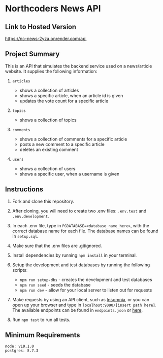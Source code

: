 # Northcoders News API

## Link to Hosted Version

https://nc-news-2yza.onrender.com/api

## Project Summary

This is an API that simulates the backend service used on a news/article website. It supplies the following information:

1. `articles`

   - shows a collection of articles
   - shows a specific article, when an article id is given
   - updates the vote count for a specific article

2. `topics`

   - shows a collection of topics

3. `comments`

   - shows a collection of comments for a specific article
   - posts a new comment to a specific article
   - deletes an existing comment

4. `users`
   - shows a collection of users
   - shows a specific user, when a username is given

## Instructions

1. Fork and clone this repository.

2. After cloning, you will need to create two .env files: `.env.test` and `.env.development`.

3. In each .env file, type in `PGDATABASE=<database_name_here>`, with the correct database name for each file. The database names can be found in `setup.sql`.

4. Make sure that the .env files are .gitignored.

5. Install dependencies by running `npm install` in your terminal.

6. Setup the development and test databases by running the following scripts:

   - `npm run setup-dbs` - creates the development and test databases
   - `npm run seed` - seeds the database
   - `npm run dev` - allow for your local server to listen out for requests

7. Make requests by using an API client, such as [Insomnia](https://insomnia.rest/download), or you can open up your browser and type in `localhost:9090/[insert path here]`. The available endpoints can be found in `endpoints.json` or [here](https://nc-news-2yza.onrender.com/api).

8. Run `npm test` to run all tests.

## Minimum Requirements

```
node: v19.1.0
postgres: 8.7.3
```
